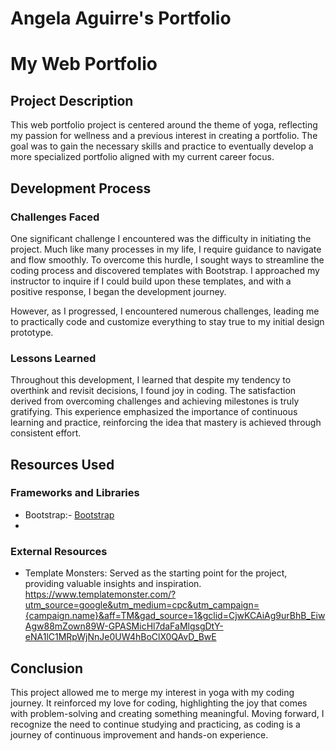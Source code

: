 # Angela Aguirre's Portfolio
# My Web Portfolio

## Project Description

This web portfolio project is centered around the theme of yoga, reflecting my passion for wellness and a previous interest in creating a portfolio. The goal was to gain the necessary skills and practice to eventually develop a more specialized portfolio aligned with my current career focus.

## Development Process

### Challenges Faced

One significant challenge I encountered was the difficulty in initiating the project. Much like many processes in my life, I require guidance to navigate and flow smoothly. To overcome this hurdle, I sought ways to streamline the coding process and discovered templates with Bootstrap. I approached my instructor to inquire if I could build upon these templates, and with a positive response, I began the development journey.

However, as I progressed, I encountered numerous challenges, leading me to practically code and customize everything to stay true to my initial design prototype.

### Lessons Learned

Throughout this development, I learned that despite my tendency to overthink and revisit decisions, I found joy in coding. The satisfaction derived from overcoming challenges and achieving milestones is truly gratifying. This experience emphasized the importance of continuous learning and practice, reinforcing the idea that mastery is achieved through consistent effort.

## Resources Used

### Frameworks and Libraries

- Bootstrap:- [Bootstrap](https://getbootstrap.com/)
- [Java Library]: https://code.jquery.com/jquery/

### External Resources

- Template Monsters: Served as the starting point for the project, providing valuable insights and inspiration.
https://www.templatemonster.com/?utm_source=google&utm_medium=cpc&utm_campaign={campaign.name}&aff=TM&gad_source=1&gclid=CjwKCAiAg9urBhB_EiwAgw88mZown89W-GPASMicHl7daFaMlgsgDtY-eNA1lC1MRpWjNnJe0UW4hBoClX0QAvD_BwE
## Conclusion

This project allowed me to merge my interest in yoga with my coding journey. It reinforced my love for coding, highlighting the joy that comes with problem-solving and creating something meaningful. Moving forward, I recognize the need to continue studying and practicing, as coding is a journey of continuous improvement and hands-on experience.


